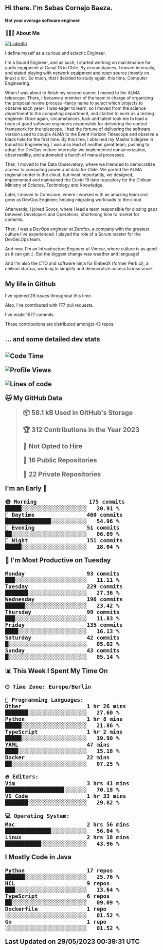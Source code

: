<h2> Hi there.  I'm Sebas Cornejo Baeza.</h2>
<h4> Not your average software engineer</h4>
<h3> 👨🏻‍💻 About Me </h3>
<a href="http://linkedin.com/in/sebastian-cornejo-baeza/"><img alt="LinkedIn" src="https://img.shields.io/badge/Sebas%20Cornejo%20-informational?style=appveyor&logo=linkedin"></a>


I define myself as a curious and eclectic Engineer.

I'm a Sound Engineer, and as such, I started working on maintenance for audio equipment at Canal 13 in Chile.
By circumstances, I moved internally, and stated playing with network equipment and open source (mostly on linux) 
a lot. So much, that I decided to study again, this time, Computer Engineering.

When I was about to finish my second career, I moved to the ALMA telescope. There, I became a member of the team
in charge of organizing the proposal review process -fancy name to select which projects to observe each year-. 
I was eager to learn, so I moved from the science department to the computing department, and started to work as 
a testing engineer. Once again, circumstances, luck and talent took me to lead a team of good software engineers 
responsible for delivering the control framework for the telescope. I had the fortune of delivering the software
version used to couple ALMA to the Event Horizon Telescope and observe a black hole for the first time.
By this time, I obtained my Master's degree in Industrial Engineering.
I was also lead of another great team, pushing to adopt the DevOps culture internally: we implemented containerization, observability, and automated a bunch of manual processes.

Then, I moved to the Data Observatory, where we intended to democratize access to computing power
and data for Chile. We ported the ALMA regional center to the cloud, but most importantly, we designed, implemented
and maintained the Covid 19 date repository for the Chilean Ministry of Science, Technology and Knowledge.

Later, I moved to Comscore, where I worked with an amazing team and grew as DevOps Engineer, helping migrating workloads to the cloud.

Afterwards, I joined Sovos, where I lead a team responsible for closing gaps between Developers and Operations, shortening time to market for commits.

Then, I was a DevOps engineer at Zerofox, a company with the greatest culture I've experienced. I played the role of a Scrum master for the DevSecOps team.

And now, I'm an Infrastructure Engineer at Vimcar, where culture is as good as it can get :). But the biggest change was weather and language!
 
And I'm also the CTO and software ninja for EmbedX (former Perk.cl), a chilean startup, working to simplify and democratize access to insurance.

<h2> My life in Github </h2>

I've opened 29 issues throughout this time.

Also, I've contributed with 177 pull requests.

I've made 1577 commits.

These contributions are distributed amongst 43 repos.

<h2>... and some detailed dev stats<h2>

<!--START_SECTION:waka-->
![Code Time](http://img.shields.io/badge/Code%20Time-352%20hrs%2052%20mins-blue)

![Profile Views](http://img.shields.io/badge/Profile%20Views-0-blue)

![Lines of code](https://img.shields.io/badge/From%20Hello%20World%20I%27ve%20Written-635.0%20thousand%20lines%20of%20code-blue)

**🐱 My GitHub Data** 

> 📦 58.1 kB Used in GitHub's Storage 
 > 
> 🏆 312 Contributions in the Year 2023
 > 
> 🚫 Not Opted to Hire
 > 
> 📜 16 Public Repositories 
 > 
> 🔑 22 Private Repositories 
 > 
**I'm an Early 🐤** 

```text
🌞 Morning                175 commits         █████░░░░░░░░░░░░░░░░░░░░   20.91 % 
🌆 Daytime                460 commits         ██████████████░░░░░░░░░░░   54.96 % 
🌃 Evening                51 commits          ██░░░░░░░░░░░░░░░░░░░░░░░   06.09 % 
🌙 Night                  151 commits         █████░░░░░░░░░░░░░░░░░░░░   18.04 % 
```
📅 **I'm Most Productive on Tuesday** 

```text
Monday                   93 commits          ███░░░░░░░░░░░░░░░░░░░░░░   11.11 % 
Tuesday                  229 commits         ███████░░░░░░░░░░░░░░░░░░   27.36 % 
Wednesday                196 commits         ██████░░░░░░░░░░░░░░░░░░░   23.42 % 
Thursday                 99 commits          ███░░░░░░░░░░░░░░░░░░░░░░   11.83 % 
Friday                   135 commits         ████░░░░░░░░░░░░░░░░░░░░░   16.13 % 
Saturday                 42 commits          █░░░░░░░░░░░░░░░░░░░░░░░░   05.02 % 
Sunday                   43 commits          █░░░░░░░░░░░░░░░░░░░░░░░░   05.14 % 
```


📊 **This Week I Spent My Time On** 

```text
🕑︎ Time Zone: Europe/Berlin

💬 Programming Languages: 
Other                    1 hr 26 mins        ███████░░░░░░░░░░░░░░░░░░   27.60 % 
Python                   1 hr 8 mins         █████░░░░░░░░░░░░░░░░░░░░   21.86 % 
TypeScript               1 hr 2 mins         █████░░░░░░░░░░░░░░░░░░░░   19.90 % 
YAML                     47 mins             ████░░░░░░░░░░░░░░░░░░░░░   15.18 % 
Docker                   22 mins             ██░░░░░░░░░░░░░░░░░░░░░░░   07.25 % 

🔥 Editors: 
Vim                      3 hrs 41 mins       ██████████████████░░░░░░░   70.18 % 
VS Code                  1 hr 33 mins        ███████░░░░░░░░░░░░░░░░░░   29.82 % 

💻 Operating System: 
Mac                      2 hrs 56 mins       ██████████████░░░░░░░░░░░   56.04 % 
Linux                    2 hrs 18 mins       ███████████░░░░░░░░░░░░░░   43.96 % 
```

**I Mostly Code in Java** 

```text
Python                   17 repos            ██████░░░░░░░░░░░░░░░░░░░   25.76 % 
HCL                      9 repos             ███░░░░░░░░░░░░░░░░░░░░░░   13.64 % 
TypeScript               6 repos             ██░░░░░░░░░░░░░░░░░░░░░░░   09.09 % 
Dockerfile               1 repo              ░░░░░░░░░░░░░░░░░░░░░░░░░   01.52 % 
Go                       1 repo              ░░░░░░░░░░░░░░░░░░░░░░░░░   01.52 % 
```




 Last Updated on 29/05/2023 00:39:31 UTC
<!--END_SECTION:waka-->
